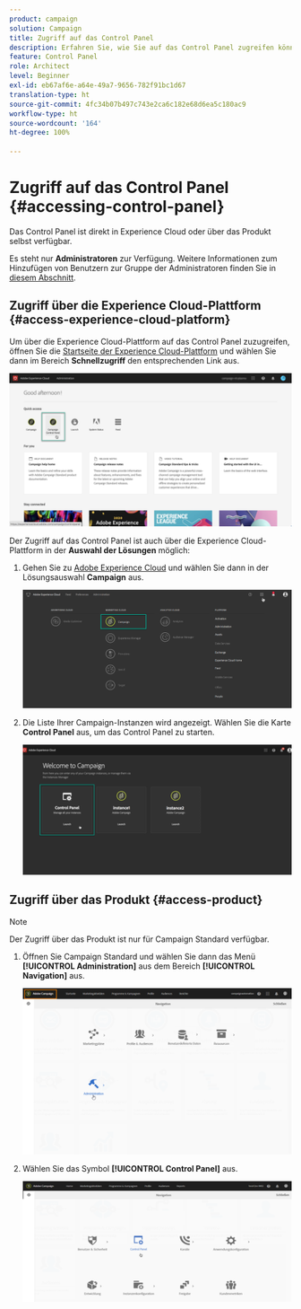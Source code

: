 ```yaml
---
product: campaign
solution: Campaign
title: Zugriff auf das Control Panel
description: Erfahren Sie, wie Sie auf das Control Panel zugreifen können.
feature: Control Panel
role: Architect
level: Beginner
exl-id: eb67af6e-a64e-49a7-9656-782f91bc1d67
translation-type: ht
source-git-commit: 4fc34b07b497c743e2ca6c182e68d6ea5c180ac9
workflow-type: ht
source-wordcount: '164'
ht-degree: 100%

---
```


# Zugriff auf das Control Panel {#accessing-control-panel}

Das Control Panel ist direkt in Experience Cloud oder über das Produkt selbst verfügbar.

Es steht nur **Administratoren** zur Verfügung. Weitere Informationen zum Hinzufügen von Benutzern zur Gruppe der Administratoren finden Sie in [diesem Abschnitt](../../discover/using/managing-permissions.md).

## Zugriff über die Experience Cloud-Plattform {#access-experience-cloud-platform}

Um über die Experience Cloud-Plattform auf das Control Panel zuzugreifen, öffnen Sie die [Startseite der Experience Cloud-Plattform](https://experiencecloud.adobe.com/) und wählen Sie dann im Bereich **Schnellzugriff** den entsprechenden Link aus.

![](assets/do-not-localize/quickaccess.png)

Der Zugriff auf das Control Panel ist auch über die Experience Cloud-Plattform in der **Auswahl der Lösungen** möglich:

1. Gehen Sie zu [Adobe Experience Cloud](https://experiencecloud.adobe.com/) und wählen Sie dann in der Lösungsauswahl **Campaign** aus.

   ![](assets/do-not-localize/control_panel_access1.png)

1. Die Liste Ihrer Campaign-Instanzen wird angezeigt. Wählen Sie die Karte **Control Panel** aus, um das Control Panel zu starten.

   ![](assets/do-not-localize/control_panel_access2.png)

## Zugriff über das Produkt {#access-product}

>[!NOTE]
>
>Der Zugriff über das Produkt ist nur für Campaign Standard verfügbar.

1. Öffnen Sie Campaign Standard und wählen Sie dann das Menü **[!UICONTROL Administration]** aus dem Bereich **[!UICONTROL Navigation]** aus.

   ![](assets/control_panel_access3.png)

1. Wählen Sie das Symbol **[!UICONTROL Control Panel]** aus.

   ![](assets/control_panel_access4.png)
